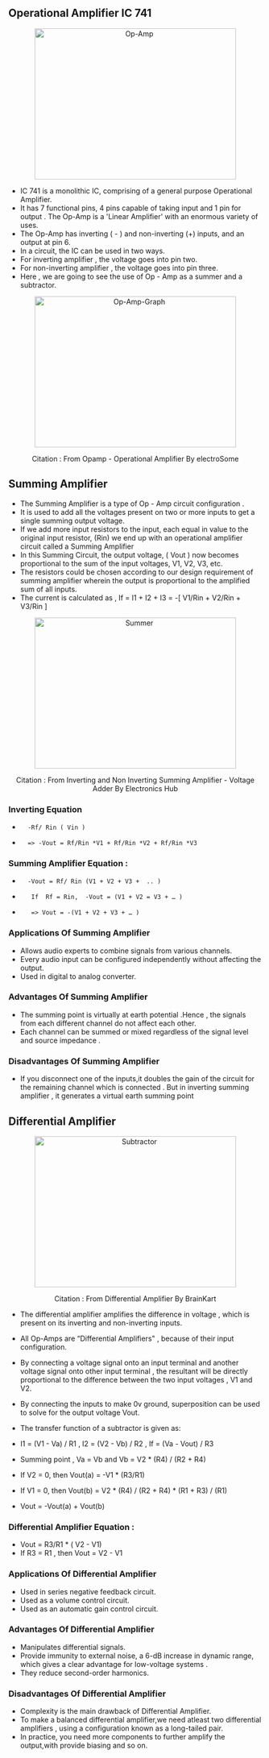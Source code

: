 ## Operational Amplifier IC 741

<p align="center">
<img width="400" height="300" alt= "Op-Amp" title="Operational Amplifier IC 741" src="https://firebasestorage.googleapis.com/v0/b/vlab-29a0a.appspot.com/o/vlab1%2Fop_amp.png?alt=media&token=4b3077cb-a38d-4067-8c56-227389ac4070">
</p>

 - IC 741  is a monolithic IC, comprising of a general purpose Operational Amplifier.
 - It has 7 functional pins, 4 pins capable of taking input and 1 pin for output . The Op-Amp is a 'Linear Amplifier' with an enormous variety of uses.
 - The Op-Amp has inverting ( - ) and non-inverting (+) inputs, and an output at pin 6.
 - In a circuit, the IC can be used  in two ways.
 - For inverting amplifier ,  the voltage goes into pin two.
 - For non-inverting amplifier , the voltage goes into pin three.
 - Here , we are going to see the use of Op - Amp as a summer and a subtractor.

<p align="center">
<img width="400" height="300" alt= "Op-Amp-Graph" title="Op-Amp-Graph" src="https://firebasestorage.googleapis.com/v0/b/vlab-29a0a.appspot.com/o/vlab1%2Fgraph.png?alt=media&token=030cd08e-4f5b-46ae-bd7f-7b3a2870bf95">
</p>

<p align="center">Citation : From Opamp - Operational Amplifier By electroSome</p>

## Summing Amplifier

 - The Summing Amplifier is a type of Op - Amp circuit configuration .
 - It is used to add all the voltages present on two or more inputs to get a single summing output voltage.
 - If we add more input resistors to the input, each equal in value to the original input resistor, (Rin) we end up with an operational amplifier circuit called a Summing Amplifier
 - In this Summing Circuit, the output voltage, ( Vout ) now becomes proportional to the sum of the input voltages, V1, V2, V3, etc.
 - The resistors could be chosen according to our design requirement of summing amplifier wherein the output is proportional to the amplified sum of all inputs.
 - The current is calculated as , If = I1 + I2 + I3 = -[ V1/Rin + V2/Rin + V3/Rin ]


<p align="center">
<img width="400" height="300" alt= "Summer" title="Summing Amplifier" src="https://firebasestorage.googleapis.com/v0/b/vlab-29a0a.appspot.com/o/vlab1%2Fsumming_amplifier.png?alt=media&token=9b939f71-11be-4789-a3f0-ba96b5589c1e">
</p>

<p align="center">Citation : From Inverting and Non Inverting Summing Amplifier - Voltage Adder By Electronics Hub</p>

### Inverting Equation

 -       -Rf/ Rin ( Vin )
 -       => -Vout = Rf/Rin *V1 + Rf/Rin *V2 + Rf/Rin *V3

### Summing Amplifier Equation :

 -       -Vout = Rf/ Rin (V1 + V2 + V3 +  .. )
 -        If  Rf = Rin,  -Vout = (V1 + V2 = V3 + … )
 -        => Vout = -(V1 + V2 + V3 + … )


### Applications Of Summing Amplifier

 - Allows audio experts to combine signals from various channels.
 - Every audio input can be configured independently without affecting the output.
 - Used in digital to analog converter.

### Advantages Of Summing Amplifier

 - The summing point is virtually at earth potential .Hence , the signals from each different channel do not affect each other.
 - Each channel can be summed or mixed regardless of the signal level and source impedance .

### Disadvantages Of Summing Amplifier

 - If you disconnect one of the inputs,it doubles the gain of the circuit  for the remaining channel which is connected . But in inverting summing amplifier ,  it generates a virtual earth summing point



## Differential Amplifier

<p align="center">
<img width="400" height="300" alt= "Subtractor" title="Differential Amplifier" src="https://firebasestorage.googleapis.com/v0/b/vlab-29a0a.appspot.com/o/vlab1%2Fsubtractor_amplifier.png?alt=media&token=e185d023-15fc-4769-810b-2e0d0391163f">
</p>

<p align="center">Citation : From Differential Amplifier By BrainKart</p>


  - The differential amplifier amplifies the difference in voltage , which is present on its inverting and non-inverting inputs.
  - All Op-Amps are “Differential Amplifiers" , because of their input configuration.
  - By connecting a voltage signal onto an input terminal and another voltage signal onto  other input terminal  , the resultant will be directly proportional to the difference between the two input voltages  , V1 and V2.
  - By connecting the inputs to make 0v ground, superposition can be used to solve for the output voltage Vout.

  - The transfer function of a subtractor is given as:
  - I1 = (V1 - Va) / R1 , I2 = (V2 - Vb) / R2 , If = (Va - Vout) / R3

  - Summing point , Va = Vb and Vb = V2 * (R4) / (R2 + R4)
  - If V2 = 0, then Vout(a) = -V1 * (R3/R1)
  - If V1 = 0, then Vout(b) =  V2 * (R4) / (R2 + R4) * (R1 + R3) / (R1)

  - Vout = -Vout(a) + Vout(b)

### Differential Amplifier Equation :

  - Vout = R3/R1 * ( V2 - V1)
  - If R3 = R1 , then Vout = V2 - V1

### Applications Of Differential Amplifier

  - Used in series negative feedback circuit.
  - Used as a volume control circuit.
  - Used as an automatic gain control circuit.


### Advantages Of Differential Amplifier

   - Manipulates differential signals.
   - Provide immunity to external noise, a 6-dB increase in dynamic range, which gives a clear advantage for low-voltage systems .
   - They reduce second-order harmonics.

### Disadvantages Of Differential Amplifier

  - Complexity is the main drawback of Differential Amplifier.
  - To make a balanced differential amplifier,we need atleast two differential amplifiers ,  using a configuration known as a long-tailed pair.
  - In practice, you need more components to further amplify the output,with provide biasing and so on.
